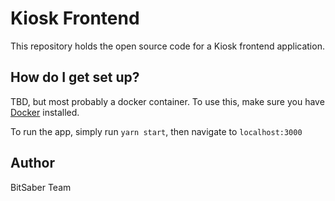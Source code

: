 # Kiosk Frontend

This repository holds the open source code for a Kiosk frontend application.

## How do I get set up?

TBD, but most probably a docker container. To use this, make sure you have [Docker](https://www.docker.com/get-started) installed.

To run the app, simply run `yarn start`, then navigate to `localhost:3000`

## Author

BitSaber Team
